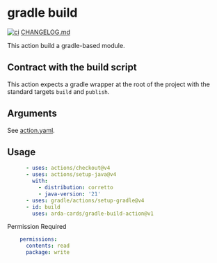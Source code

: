 # gradle build

[![ci](https://github.com/Arda-cards/gradle-build-action/actions/workflows/ci.yaml/badge.svg)](https://github.com/Arda-cards/gradle-build-action/actions/workflows/ci.yaml)
[CHANGELOG.md](CHANGELOG.md)

This action build a gradle-based module.

## Contract with the build script

This action expects a gradle wrapper at the root of the project with the standard targets
`build` and `publish`.

## Arguments

See [action.yaml](action.yaml).

## Usage

```yaml
      - uses: actions/checkout@v4
      - uses: actions/setup-java@v4
        with:
          - distribution: corretto
          - java-version: '21'
      - uses: gradle/actions/setup-gradle@v4
      - id: build
        uses: arda-cards/gradle-build-action@v1
```

Permission Required

```yaml
    permissions:
      contents: read
      package: write
```
